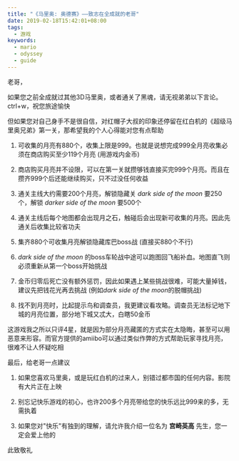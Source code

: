 ```yaml
---
title: "《马里奥: 奥德赛》——致志在全成就的老哥"
date: 2019-02-18T15:42:01+08:00
tags:
  - 游戏
keywords:
  - mario
  - odyssey
  - guide
---
```


老哥，

如果您之前全成就过其他3D马里奥，或者通关了黑魂，请无视弟弟以下言论。ctrl+w，祝您旅途愉快

但如果您对自己身手不是很自信，对红帽子大叔的印象还停留在红白机的《超级马里奥兄弟》第一关，那希望我的个人心得能对您有点帮助

1. 可收集的月亮有880个，收集上限是999。也就是说想完成999全月亮收集必须在商店购买至少119个月亮 (用游戏内金币)

2. 商店购买月亮并不设限，可以在第一关就攒够钱直接买完999个月亮。而且在攒齐999个后还能继续购买，只不过没任何收益

3. 通关主线大约需要200个月亮，解锁隐藏关 *dark side of the moon* 要250个，解锁 *darker side of the moon* 要500个

4. 通关主线后每个地图都会出现月之石，触碰后会出现新可收集的月亮。因此先通关后收集比较省功夫

5. 集齐880个可收集月亮解锁隐藏库巴boss战 (直接买880个不行)

6. *dark side of the moon* 的boss车轮战中途可以跑图回飞船补血。地图直飞则必须重新从第一个boss开始挑战

7. 金币归零后死亡没有额外惩罚，因此如果遇上某些挑战很难，可能大量掉钱，建议先把钱花光再去挑战 (例如*dark side of the moon*的脱帽挑战)

8. 找不到月亮时，比起提示鸟和调查员，我更建议看攻略。调查员无法标记地下城的月亮位置，部分地下城又忒大，白瞎50金币

这游戏我之所以只评4星，就是因为部分月亮藏匿的方式实在太隐晦，甚至可以用恶意来形容。而官方提供的amiibo可以通过类似作弊的方式帮助玩家寻找月亮，很难不让人怀疑吃相

最后，给老哥一点建议

1. 如果您喜欢马里奥，或是玩红白机的过来人，别错过都市国的任何内容。影院有大片正在上映

2. 别忘记快乐游戏的初心，也许200多个月亮带给您的快乐远比999来的多，无需执着

3. 如果您对"快乐"有独到的理解，请允许我介绍一位名为 **宫崎英高** 先生，您一定会爱上他的

此致敬礼